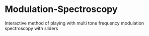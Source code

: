 # Modulation-Spectroscopy
Interactive method of playing with multi tone frequency modulation spectroscopy with sliders
